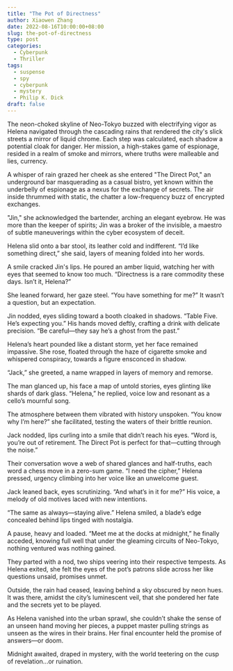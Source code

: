 ```yaml
---
title: "The Pot of Directness"
author: Xiaowen Zhang
date: 2022-08-16T10:00:00+08:00
slug: the-pot-of-directness
type: post
categories:
  - Cyberpunk
  - Thriller
tags:
  - suspense
  - spy
  - cyberpunk
  - mystery
  - Philip K. Dick
draft: false
---
```


The neon-choked skyline of Neo-Tokyo buzzed with electrifying vigor as Helena navigated through the cascading rains that rendered the city's slick streets a mirror of liquid chrome. Each step was calculated, each shadow a potential cloak for danger. Her mission, a high-stakes game of espionage, resided in a realm of smoke and mirrors, where truths were malleable and lies, currency.

A whisper of rain grazed her cheek as she entered "The Direct Pot," an underground bar masquerading as a casual bistro, yet known within the underbelly of espionage as a nexus for the exchange of secrets. The air inside thrummed with static, the chatter a low-frequency buzz of encrypted exchanges.

"Jin," she acknowledged the bartender, arching an elegant eyebrow. He was more than the keeper of spirits; Jin was a broker of the invisible, a maestro of subtle maneuverings within the cyber ecosystem of deceit.

Helena slid onto a bar stool, its leather cold and indifferent. “I’d like something direct,” she said, layers of meaning folded into her words.

A smile cracked Jin's lips. He poured an amber liquid, watching her with eyes that seemed to know too much. “Directness is a rare commodity these days. Isn’t it, Helena?”

She leaned forward, her gaze steel. “You have something for me?” It wasn’t a question, but an expectation.

Jin nodded, eyes sliding toward a booth cloaked in shadows. “Table Five. He’s expecting you.” His hands moved deftly, crafting a drink with delicate precision. “Be careful—they say he’s a ghost from the past.”

Helena’s heart pounded like a distant storm, yet her face remained impassive. She rose, floated through the haze of cigarette smoke and whispered conspiracy, towards a figure ensconced in shadow.

“Jack,” she greeted, a name wrapped in layers of memory and remorse.

The man glanced up, his face a map of untold stories, eyes glinting like shards of dark glass. “Helena,” he replied, voice low and resonant as a cello’s mournful song.

The atmosphere between them vibrated with history unspoken. “You know why I’m here?” she facilitated, testing the waters of their brittle reunion.

Jack nodded, lips curling into a smile that didn’t reach his eyes. “Word is, you’re out of retirement. The Direct Pot is perfect for that—cutting through the noise.”

Their conversation wove a web of shared glances and half-truths, each word a chess move in a zero-sum game. “I need the cipher,” Helena pressed, urgency climbing into her voice like an unwelcome guest.

Jack leaned back, eyes scrutinizing. “And what’s in it for me?” His voice, a melody of old motives laced with new intentions.

“The same as always—staying alive.” Helena smiled, a blade’s edge concealed behind lips tinged with nostalgia.

A pause, heavy and loaded. “Meet me at the docks at midnight,” he finally acceded, knowing full well that under the gleaming circuits of Neo-Tokyo, nothing ventured was nothing gained.

They parted with a nod, two ships veering into their respective tempests. As Helena exited, she felt the eyes of the pot’s patrons slide across her like questions unsaid, promises unmet.

Outside, the rain had ceased, leaving behind a sky obscured by neon hues. It was there, amidst the city’s luminescent veil, that she pondered her fate and the secrets yet to be played.

As Helena vanished into the urban sprawl, she couldn’t shake the sense of an unseen hand moving her pieces, a puppet master pulling strings as unseen as the wires in their brains. Her final encounter held the promise of answers—or doom.

Midnight awaited, draped in mystery, with the world teetering on the cusp of revelation...or ruination.